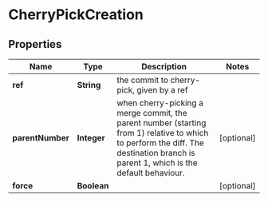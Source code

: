 

# CherryPickCreation


## Properties

| Name | Type | Description | Notes |
|------------ | ------------- | ------------- | -------------|
|**ref** | **String** | the commit to cherry-pick, given by a ref |  |
|**parentNumber** | **Integer** | when cherry-picking a merge commit, the parent number (starting from 1) relative to which to perform the diff. The destination branch is parent 1, which is the default behaviour.  |  [optional] |
|**force** | **Boolean** |  |  [optional] |



